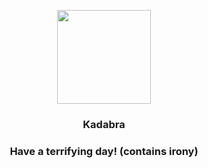 <p align="center">
    <img src="https://raw.githubusercontent.com/PokeAPI/sprites/master/sprites/pokemon/64.png" width="150" height="150">
</p>
<h3 align="center"> <b>Kadabra</b></h3>
<h3 align="center">Have a terrifying day! (contains irony)</h3>
